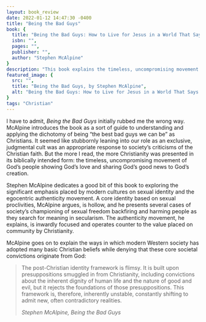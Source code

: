 ```yaml
---
layout: book_review
date: 2022-01-12 14:47:30 -0400
title: "Being the Bad Guys"
book: {
  title: "Being the Bad Guys: How to Live for Jesus in a World That Says You Shouldn’t",
  isbn: "",
  pages: "",
  publisher: "",
  author: "Stephen McAlpine"
}
description: "This book explains the timeless, uncompromising movement of God’s people showing God’s love and sharing God’s good news to God’s creation."
featured_image: {
  src: "",
  title: "Being the Bad Guys, by Stephen McAlpine",
  alt: "Being the Bad Guys: How to Live for Jesus in a World That Says You Shouldn’t"
}
tags: "Christian"
---
```


I have to admit, *Being the Bad Guys* initially rubbed me the wrong way. McAlpine introduces the book as a sort of guide to understanding and applying the dichotomy of being “the best bad guys we can be” as Christians. It seemed like stubbornly leaning into our role as an exclusive, judgmental cult was an appropriate response to society’s criticisms of the Christian faith. But the more I read, the more Christianity was presented in its biblically intended form: the timeless, uncompromising movement of God’s people showing God’s love and sharing God’s good news to God’s creation.

Stephen McAlpine dedicates a good bit of this book to exploring the significant emphasis placed by modern cultures on sexual identity and the egocentric authenticity movement. A core identity based on sexual proclivities, McAlpine argues, is hollow, and he presents several cases of society’s championing of sexual freedom backfiring and harming people as they search for meaning in secularism. The authenticity movement, he explains, is inwardly focused and operates counter to the value placed on community by Christianity.

McAlpine goes on to explain the ways in which modern Western society has adopted many basic Christian beliefs while denying that these core societal convictions originate from God:

> The post-Christian identity framework is flimsy. It is built upon presuppositions smuggled in from Christianity, including convictions about the inherent dignity of human life and the nature of good and evil, but it rejects the foundations of those presuppositions. This framework is, therefore, inherently unstable, constantly shifting to admit new, often contradictory realities.
>
> <cite>Stephen McAlpine, Being the Bad Guys</cite>